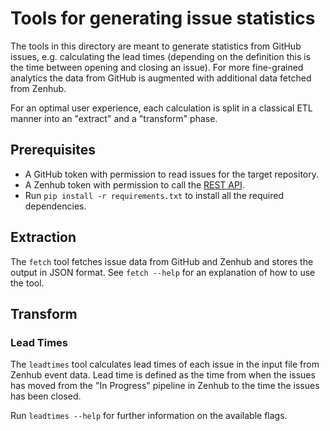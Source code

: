 # Tools for generating issue statistics

The tools in this directory are meant to generate statistics from GitHub issues, e.g. calculating the lead times (depending on the definition this is the time between opening and closing an issue). For more fine-grained analytics the data from GitHub is augmented with additional data fetched from Zenhub.

For an optimal user experience, each calculation is split in a classical ETL manner into an "extract" and a "transform" phase.

## Prerequisites

- A GitHub token with permission to read issues for the target repository.
- A Zenhub token with permission to call the [REST API](https://github.com/ZenHubIO/API).
- Run `pip install -r requirements.txt` to install all the required dependencies.

## Extraction

The `fetch` tool fetches issue data from GitHub and Zenhub and stores the output in JSON format. See `fetch --help` for an explanation of how to use the tool.

## Transform

### Lead Times

The `leadtimes` tool calculates lead times of each issue in the input file from Zenhub event data. Lead time is defined as the time from when the issues has moved from the "In Progress" pipeline in Zenhub to the time the issues has been closed.

Run `leadtimes --help` for further information on the available flags.
